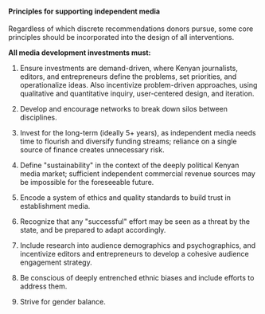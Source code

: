 #### Principles for supporting independent media

Regardless of which discrete recommendations donors pursue, some core principles should be incorporated into the design of all interventions.

**All media development investments must:**

1.  Ensure investments are demand-driven, where Kenyan journalists, editors, and entrepreneurs define the problems, set priorities, and operationalize ideas. Also incentivize problem-driven approaches, using qualitative and quantitative inquiry, user-centered design, and iteration.

2.  Develop and encourage networks to break down silos between disciplines.

3.  Invest for the long-term (ideally 5+ years), as independent media needs time to flourish and diversify funding streams; reliance on a single source of finance creates unnecessary risk.

4.  Define "sustainability" in the context of the deeply political Kenyan media market; sufficient independent commercial revenue sources may be impossible for the foreseeable future.

5.  Encode a system of ethics and quality standards to build trust in establishment media.

6.  Recognize that any "successful" effort may be seen as a threat by the state, and be prepared to adapt accordingly.

7.  Include research into audience demographics and psychographics, and incentivize editors and entrepreneurs to develop a cohesive audience engagement strategy.  

8.  Be conscious of deeply entrenched ethnic biases and include efforts to address them.

9.  Strive for gender balance.
